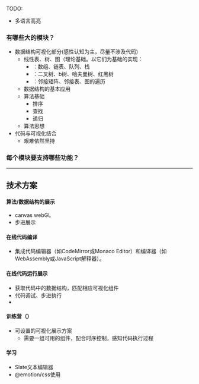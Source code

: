 TODO:

- 多语言高亮

### 有哪些大的模块？

- 数据结构可视化部分(感性认知为主，尽量不涉及代码)
  - 线性表、树、图（理论基础。以它们为基础的实现：
    - ：数组、链表、队列、栈
    - ：二叉树、b树、哈夫曼树、红黑树
    - ：邻接矩阵、邻接表、图的遍历
  - 数据结构的基本应用
  - 算法基础
    - 排序
    - 查找
    - 递归
  - 算法思想
- 代码与可视化结合
  - 艰难依然坚持

### 每个模块要支持哪些功能？

---

## 技术方案

#### 算法/数据结构的展示

- canvas webGL
- 步进展示

#### 在线代码编译

- 集成代码编辑器（如CodeMirror或Monaco Editor）和编译器（如WebAssembly或JavaScript解释器）。

#### 在线代码运行展示

- 获取代码中的数据结构，匹配相应可视化组件
- 代码调试、步进执行
-

#### 训练营（）

- 可设置的可视化展示方案
  - 需要一组可用的组件，配合时序控制，感知代码执行过程

#### 学习

- Slate文本编辑器
- @emotion/css使用
